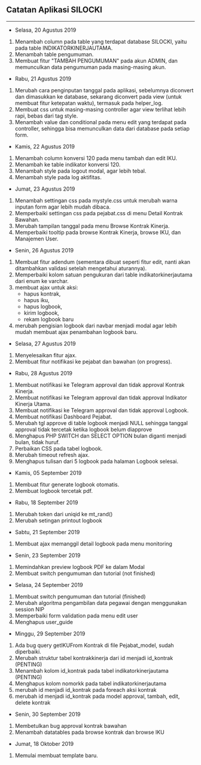## Catatan Aplikasi SILOCKI
---
- Selasa, 20 Agustus 2019
1. Menambah column pada table yang terdapat database SILOCKI, yaitu pada table INDIKATORKINERJAUTAMA.
2. Menambah table pengumuman.
3. Membuat fitur "TAMBAH PENGUMUMAN" pada akun ADMIN, dan memunculkan data pengumuman pada masing-masing akun.
   
- Rabu, 21 Agustus 2019
1. Merubah cara penginputan tanggal pada aplikasi, sebelumnya diconvert dan dimasukkan ke database, sekarang diconvert pada view (untuk membuat fitur ketepatan waktu), termasuk pada helper_log.
2. Membuat css untuk masing-masing controller agar view terlihat lebih rapi, bebas dari tag style.
3. Menambah value dan conditional pada menu edit yang terdapat pada controller, sehingga bisa memunculkan data dari database pada setiap form.

- Kamis, 22 Agustus 2019
1. Menambah column konversi 120 pada menu tambah dan edit IKU.
2. Menambah ke table indikator konversi 120.
3. Menambah style pada logout modal, agar lebih tebal.
4. Menambah style pada log aktifitas.

- Jumat, 23 Agustus 2019
1. Menambah settingan css pada mystyle.css untuk merubah warna inputan form agar lebih mudah dibaca.
2. Memperbaiki settingan css pada pejabat.css di menu Detail Kontrak Bawahan.
3. Merubah tampilan tanggal pada menu Browse Kontrak Kinerja.
4. Memperbaiki tooltip pada browse Kontrak Kinerja, browse IKU, dan Manajemen User. 

- Senin, 26 Agustus 2019
1. Membuat fitur adendum (sementara dibuat seperti fitur edit, nanti akan ditambahkan validasi setelah mengetahui aturannya).
2. Memperbaiki kolom satuan pengukuran dari table indikatorkinerjautama dari enum ke varchar.
3. membuat ajax untuk aksi:
   - hapus kontrak,
   - hapus iku,
   - hapus logbook,
   - kirim logbook,
   - rekam logbook baru
4. merubah pengisian logbook dari navbar menjadi modal agar lebih mudah membuat ajax penambahan logbook baru.

- Selasa, 27 Agustus 2019
1. Menyelesaikan fitur ajax.
2. Membuat fitur notifikasi ke pejabat dan bawahan (on progress).

- Rabu, 28 Agustus 2019
1. Membuat notifikasi ke Telegram approval dan tidak approval Kontrak Kinerja.
2. Membuat notifikasi ke Telegram approval dan tidak approval Indikator Kinerja Utama.
3. Membuat notifikasi ke Telegram approval dan tidak approval Logbook.
4. Membuat notifikasi Dashboard Pejabat.
5. Merubah tgl approve di table logbook menjadi NULL sehingga tanggal approval tidak tercetak ketika logbook belum diapprove
6. Menghapus PHP SWITCH dan SELECT OPTION bulan diganti menjadi bulan, tidak huruf.
7. Perbaikan CSS pada tabel logbook.
8. Merubah timeout refresh ajax.
9. Menghapus tulisan dari 5 logbook pada halaman Logbook selesai.

- Kamis, 05 September 2019
1. Membuat fitur generate logbook otomatis.
2. Membuat logbook tercetak pdf.

- Rabu, 18 September 2019
1. Merubah token dari uniqid ke mt_rand()
2. Merubah setingan printout logbook

- Sabtu, 21 September 2019
1. Membuat ajax memanggil detail logbook pada menu monitoring

- Senin, 23 September 2019
1. Memindahkan preview logbook PDF ke dalam Modal
2. Membuat switch pengumuman dan tutorial (not finished)

- Selasa, 24 September 2019
1. Membuat switch pengumuman dan tutorial (finished)
2. Merubah algoritma pengambilan data pegawai dengan menggunakan session NIP
3. Memperbaiki form validation pada menu edit user
4. Menghapus user_guide

- Minggu, 29 September 2019
1. Ada bug query getIKUFrom Kontrak di file Pejabat_model, sudah diperbaiki.
2. Merubah struktur tabel kontrakkinerja dari id menjadi id_kontrak (PENTING)
3. Menambah kolom id_kontrak pada tabel indikatorkinerjautama (PENTING)
4. Menghapus kolom nomorkk pada tabel indikatorkinerjautama
5. merubah id menjadi id_kontrak pada foreach aksi kontrak
6. merubah id menjadi id_kontrak pada model approval, tambah, edit, delete kontrak

- Senin, 30 September 2019
1. Membetulkan bug approval kontrak bawahan
2. Menambah datatables pada browse kontrak dan browse IKU

- Jumat, 18 Oktober 2019
1. Memulai membuat template baru.